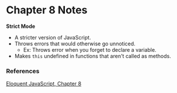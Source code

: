# Chapter 8 Notes

**Strict Mode**

- A stricter version of JavaScript.
- Throws errors that would otherwise go unnoticed.
  - Ex: Throws error when you forget to declare a variable.
- Makes `this` undefined in functions that aren't called as methods.

### References

[Eloquent JavaScript, Chapter 8](https://eloquentjavascript.net/08_error.html)
